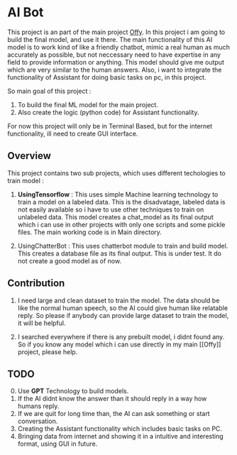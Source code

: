 # AI Bot
This project is an part of the main project [Offy](https://github.com/tu2-atmanand/offy). In this project i am going to build the final model, and use it there.
The main functionality of this AI model is to work kind of like a friendly chatbot, mimic a real human as much accurately as possible, but not neccessary need to have expertise in any field to provide information or anything. This model should give me output which are very similar to the human answers.
Also, i want to integrate the functionality of Assistant for doing basic tasks on pc, in this project.

So main goal of this project :
1. To build the final ML model for the main project.
2. Also create the logic (python code) for Assistant functionality.

For now this project will only be in Terminal Based, but for the internet functionality, ill need to create GUI interface.

## Overview
This project contains two sub projects, which uses different techologies to train model : 
1. **UsingTensorflow** : This uses simple Machine learning technology to train a model on a labeled data. This is the disadvatage, labeled data is not easily available so i have to use other techniques to train on unlabeled data. This model creates a chat_model as its final output which i can use in other projects with only one scripts and some pickle files. The main working code is in Main directory.

2. UsingChatterBot : This uses chatterbot module to train and build model. This creates a database file as its final output. This is under test. It do not create a good model as of now.


## Contribution
1. I need large and clean dataset to train the model. The data should be like the normal human speech, so the AI could give human like relatable reply. So please if anybody can provide large dataset to train the model, it will be helpful.

2. I searched everywhere if there is any prebuilt model, i didnt found any. So if you know any model which i can use directly in my main [[Offy]] project, please help.






## TODO
0. Use **GPT** Technology to build models.
1. If the AI didnt know the answer than it should reply in a way how humans reply.
2. If we are quit for long time than, the AI can ask something or start conversation.
3. Creating the Assistant functionality which includes basic tasks on PC.
4. Bringing data from internet and showing it in a intuitive and interesting format, using GUI in future.
